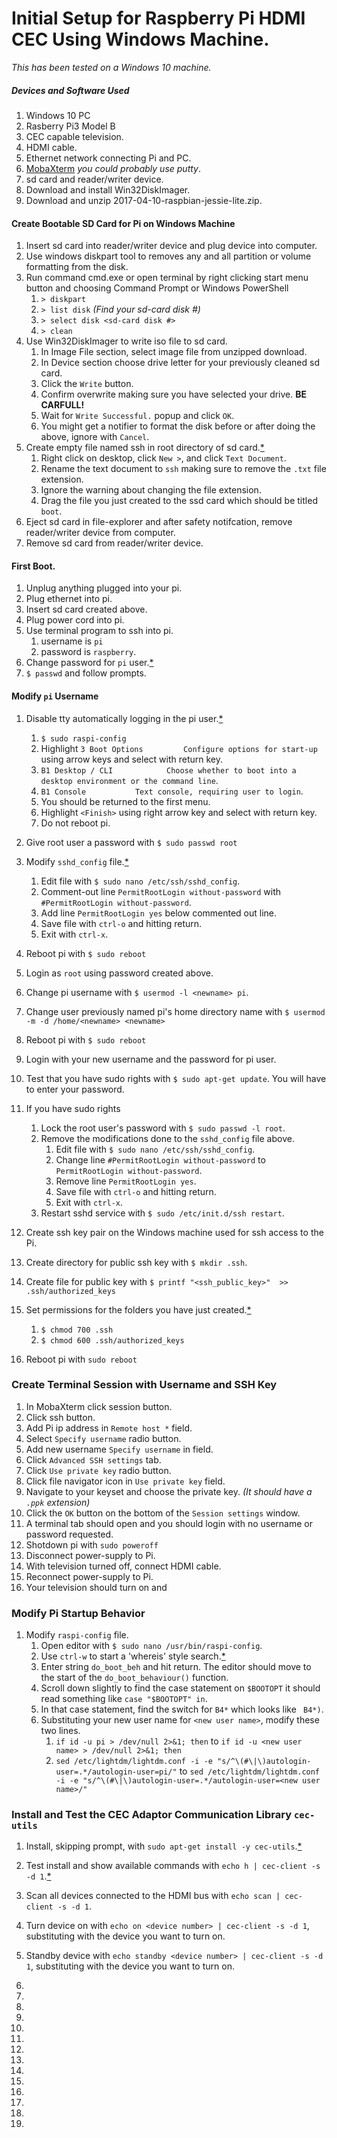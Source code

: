 # Initial Setup for Raspberry Pi HDMI CEC Using Windows Machine.


*This has been tested on a Windows 10 machine.*


##### *Devices and Software Used*

1. Windows 10 PC
1. Rasberry Pi3 Model B 
1. CEC capable television.
1. HDMI cable.
1. Ethernet network connecting Pi and PC.
1. [MobaXterm](http://mobaxterm.mobatek.net/) *you could probably use putty*.
1. sd card and reader/writer device.
1. Download and install Win32DiskImager.
1. Download and unzip 2017-04-10-raspbian-jessie-lite.zip.

#### Create Bootable SD Card for Pi on Windows Machine

1. Insert sd card into reader/writer device and plug device into computer.
1. Use windows diskpart tool to removes any and all partition or volume formatting from the disk.
1. Run command cmd.exe or open terminal by right clicking start menu button and choosing Command Prompt or Windows PowerShell
    1. ```> diskpart```
    1. ```> list disk``` *(Find your sd-card disk #)*
    1. ```> select disk <sd-card disk #>```
    1. ```> clean```
1. Use Win32DiskImager to write iso file to sd card.
    1. In Image File section, select image file from unzipped download.
    1. In Device section choose drive letter for your previously cleaned sd card.
    1. Click the ```Write``` button.
    1. Confirm overwrite making sure you have selected your drive. **BE CARFULL!**
    1. Wait for ```Write Successful.``` popup and click ```OK```.
    1. You might get a notifier to format the disk before or after doing the above, ignore with ```Cancel```.
1. Create empty file named ssh in root directory of sd card.[*](https://www.raspberrypi.org/forums/viewtopic.php?t=74176)
    1. Right click on desktop, click ```New >```, and click ```Text Document```.
    1. Rename the text document to ```ssh``` making sure to remove the ```.txt``` file extension.
    1. Ignore the warning about changing the file extension.
    1. Drag the file you just created to the ssd card which should be titled ```boot```.
1. Eject sd card in file-explorer and after safety notifcation, remove reader/writer device from computer.
1. Remove sd card from reader/writer device.

#### First Boot.

1. Unplug anything plugged into your pi.
1. Plug ethernet into pi.
1. Insert sd card created above.
1. Plug power cord into pi.
1. Use terminal program to ssh into pi.
    1. username is ```pi``` 
    1. password is ```raspberry```.
1. Change password for ```pi``` user.[*](https://www.raspberrypi.org/documentation/linux/usage/users.md)
1. ```$ passwd``` and follow prompts.

#### Modify ```pi``` Username

1. Disable tty automatically logging in the pi user.[*]()
    1. ```$ sudo raspi-config```
    1. Highlight ```3 Boot Options         Configure options for start-up``` using arrow keys and select with return key. 
    1. ```B1 Desktop / CLI            Choose whether to boot into a desktop environment or the command line```.
    1. ```B1 Console           Text console, requiring user to login```.
    1. You should be returned to the first menu.
    1. Highlight ```<Finish>``` using right arrow key and select with return key.
    1. Do not reboot pi.
1. Give root user a password with ```$ sudo passwd root```
1. Modify ```sshd_config``` file.[*](https://raspberrypi.stackexchange.com/questions/48056/login-as-root-not-possible)
    1. Edit file with ```$ sudo nano /etc/ssh/sshd_config```.
    1. Comment-out line ```PermitRootLogin without-password``` with ```#PermitRootLogin without-password```.
    1. Add line ```PermitRootLogin yes``` below commented out line.
    1. Save file with ```ctrl-o``` and hitting return.
    1. Exit with ```ctrl-x```.
1. Reboot pi with ```$ sudo reboot```
1. Login as ```root``` using password created above.
1. Change pi username with ```$ usermod -l <newname> pi```.
11. Change user previously named pi's home directory name with ```$ usermod -m -d /home/<newname> <newname>```
1. Reboot pi with ```$ sudo reboot```
1. Login with your new username and the password for pi user.
1. Test that you have sudo rights with ```$ sudo apt-get update```. You will have to enter your password.
11. If you have sudo rights
    1. Lock the root user's password with ```$ sudo passwd -l root```.
    1. Remove the modifications done to the ```sshd_config``` file above.
        1. Edit file with ```$ sudo nano /etc/ssh/sshd_config```.
        1. Change line ```#PermitRootLogin without-password``` to ```PermitRootLogin without-password```.
        1. Remove line ```PermitRootLogin yes```.
        1. Save file with ```ctrl-o``` and hitting return.
        1. Exit with ```ctrl-x```.
    1. Restart sshd service with ```$ sudo /etc/init.d/ssh restart```.

1. Create ssh key pair on the Windows machine used for ssh access to the Pi.
1. Create directory for public ssh key with ```$ mkdir .ssh```.
1. Create file for public key with ```$ printf "<ssh_public_key>"  >> .ssh/authorized_keys```
1. Set permissions for the folders you have just created.[*](https://mediatemple.net/community/products/dv/204644740/using-ssh-keys-on-your-server)
    1. ```$ chmod 700 .ssh```
    1. ```$ chmod 600 .ssh/authorized_keys```
1. Reboot pi with ```sudo reboot```

### Create Terminal Session with Username and SSH Key

1. In MobaXterm click session button.
2. Click ssh button.
3. Add Pi ip address in ```Remote host *``` field.
1. Select ```Specify username``` radio button.
1. Add new username  ```Specify username``` in field.
1. Click ```Advanced SSH settings``` tab.
1. Click ```Use private key``` radio button.
1. Click file navigator icon in ```Use private key``` field.
1. Navigate to your keyset and choose the private key. *(It should have a ```.ppk``` extension)* 
1. Click the ```OK``` button on the bottom of the ```Session settings``` window.
1. A terminal tab should open and you should login with no username or password requested.
1. Shotdown pi with ```sudo poweroff```
1. Disconnect power-supply to Pi.
1. With television turned off, connect HDMI cable.
1. Reconnect power-supply to Pi.
1. Your television should turn on and 

### Modify Pi Startup Behavior

1. Modify ```raspi-config``` file.
    1. Open editor with ```$ sudo nano /usr/bin/raspi-config```.
    1. Use ```ctrl-w``` to start a 'whereis' style search.[*](https://wiki.gentoo.org/wiki/Nano/Basics_Guide)
    1. Enter string ```do_boot_beh``` and hit return. The editor should move to the start of the ```do_boot_behaviour()``` function.
    1. Scroll down slightly to find the case statement on ```$BOOTOPT``` it should read something like ```case "$BOOTOPT" in```.
    1. In that case statement, find the switch for ```B4*``` which looks like ``` B4*)```.
    1. Substituting your new user name for ```<new user name>```, modify these two lines.
        1. ```if id -u pi > /dev/null 2>&1; then``` to ```if id -u <new user name> > /dev/null 2>&1; then```
        1. ```sed /etc/lightdm/lightdm.conf -i -e "s/^\(#\|\)autologin-user=.*/autologin-user=pi/"``` to ```sed /etc/lightdm/lightdm.conf -i -e "s/^\(#\|\)autologin-user=.*/autologin-user=<new user name>/"```

### Install and Test the CEC Adaptor Communication Library ```cec-utils```

1. Install, skipping prompt, with ```sudo apt-get install -y cec-utils```.[*](https://timleland.com/raspberry-pi-turn-tv-onoff-cec/)
1. Test install and show available commands with ```echo h | cec-client -s -d 1```.[*](https://raspberrypi.stackexchange.com/questions/9142/commands-for-using-cec-client)
1. Scan all devices connected to the HDMI bus with ```echo scan | cec-client -s -d 1```.
1. Turn device on with ```echo on <device number> | cec-client -s -d 1```, substituting <device number> with the device you want to turn on.
1. Standby device with ```echo standby <device number> | cec-client -s -d 1```, substituting <device number> with the device you want to turn on.


1. 
1. 
1. 
1. 
1. 
1. 
1. 
1. 
1. 
1. 
1. 
1. 
1. 
1. 




